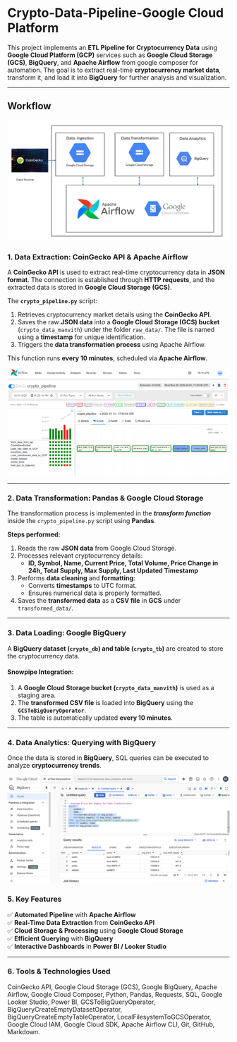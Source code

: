 # **Crypto-Data-Pipeline-Google Cloud Platform**


This project implements an **ETL Pipeline for Cryptocurrency Data** using **Google Cloud Platform (GCP)** services such as **Google Cloud Storage (GCS)**, **BigQuery**, and **Apache Airflow** from google composer for automation. The goal is to extract real-time **cryptocurrency market data**, transform it, and load it into **BigQuery** for further analysis and visualization.

---

## **Workflow** 

![Workflow](imgs/crypto_pipeline.png)

### **1. Data Extraction: CoinGecko API & Apache Airflow**
A **CoinGecko API** is used to extract real-time cryptocurrency data in **JSON format**. The connection is established through **HTTP requests**, and the extracted data is stored in **Google Cloud Storage (GCS)**.

The **`crypto_pipeline.py`** script:
1. Retrieves cryptocurrency market details using the **CoinGecko API**.
2. Saves the raw **JSON data** into a **Google Cloud Storage (GCS) bucket** (`crypto_data_manvith`) under the folder `raw_data/`. The file is named using a **timestamp** for unique identification.
3. Triggers the **data transformation process** using Apache Airflow.

This function runs **every 10 minutes**, scheduled via **Apache Airflow**.

![Airflow DAG](imgs/crypto_dag.png)

---

### **2. Data Transformation: Pandas & Google Cloud Storage**
The transformation process is implemented in the **_transform function_** inside the `crypto_pipeline.py` script using **Pandas**.

**Steps performed:**
1. Reads the raw **JSON data** from Google Cloud Storage.
2. Processes relevant cryptocurrency details:
   - **ID, Symbol, Name, Current Price, Total Volume, Price Change in 24h, Total Supply, Max Supply, Last Updated Timestamp**
3. Performs **data cleaning** and **formatting**:
   - Converts **timestamps** to UTC format.
   - Ensures numerical data is properly formatted.
4. Saves the **transformed data** as a **CSV file** in **GCS** under `transformed_data/`.

---

### **3. Data Loading: Google BigQuery**
A **BigQuery dataset (`crypto_db`) and table (`crypto_tb`)** are created to store the cryptocurrency data.

#### **Snowpipe Integration:**
1. A **Google Cloud Storage bucket (`crypto_data_manvith`)** is used as a staging area.
2. The **transformed CSV file** is loaded into **BigQuery** using the **`GCSToBigQueryOperator`**.
3. The table is automatically updated **every 10 minutes**.

---

### **4. Data Analytics: Querying with BigQuery**
Once the data is stored in **BigQuery**, SQL queries can be executed to analyze **cryptocurrency trends**.

![Query](imgs/BigQuerysql.png)

### **5. Key Features**
✅ **Automated Pipeline** with **Apache Airflow**  
✅ **Real-Time Data Extraction** from **CoinGecko API**  
✅ **Cloud Storage & Processing** using **Google Cloud Storage**  
✅ **Efficient Querying** with **BigQuery**  
✅ **Interactive Dashboards** in **Power BI / Looker Studio**  

---

### **6. Tools & Technologies Used**

CoinGecko API, Google Cloud Storage (GCS), Google BigQuery, Apache Airflow, Google Cloud Composer, Python, Pandas, Requests, SQL, Google Looker Studio, Power BI, GCSToBigQueryOperator, BigQueryCreateEmptyDatasetOperator, BigQueryCreateEmptyTableOperator, LocalFilesystemToGCSOperator, Google Cloud IAM, Google Cloud SDK, Apache Airflow CLI, Git, GitHub, Markdown.

